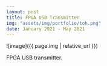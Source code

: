```yaml
---
layout: post
title: FPGA USB Transmitter
img: "assets/img/portfolio/toh.png"
date: January 2021 - May 2021
---
```


![image]({{ page.img | relative_url }})

FPGA USB transmitter.

